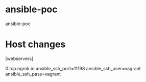 # ansible-poc
ansible-poc

# Host changes
[webservers]

0.tcp.ngrok.io ansible_ssh_port=11198 ansible_ssh_user=vagrant ansible_ssh_pass=vagrant
